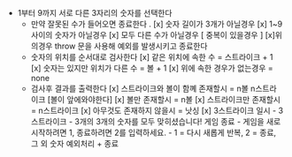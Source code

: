 - 1부터 9까지 서로 다른 3자리의 숫자를 선택한다
    - 만약 잘못된 수가 들어오면 종료한다 .
        [x] 숫자 길이가 3개가 아닐경우
        [x] 1~9사이의 숫자가 아닐경우
        [x] 모두 다른 수가 아닐경우 [ 중복이 있을경우 ]
        [x]위의경우 throw 문을 사용해 예외를 발생시키고 종료한다
    - 숫자의 위치를 순서대로 검사한다
        [x] 같은 위치에 속한 수 = 스트라이크 + 1
        [x] 숫자는 있지만 위치가 다른 수 = 볼 + 1
        [x] 위에 속한 경우가 없는경우 = none
    - 검사후 결과를 출력한다
        [x] 스트라이크와 볼이 함꼐 존재할시 = n볼 n스트라이크 [볼이 앞에와야한다]
        [x] 볼만 존재할시 = n볼
        [x] 스트라이크만 존재할시 = n스트라이크
        [x] 아무것도 존재하지 않을시 = 낫싱
        [x] 3스트라이크 일시
            - 3스트라이크
            - 3개의 3개의 숫자를 모두 맞히셨습니다! 게임 종료
            - 게임을 새로 시작하려면 1, 종료하려면 2를 입력하세요.
            - 1 = 다시 새롭게 반복, 2 = 종료, 그 외 숫자 예외처리 + 종료
